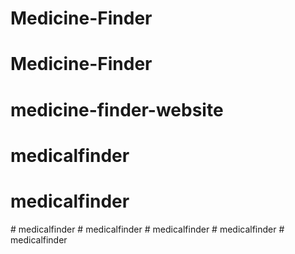 # Medicine-Finder
# Medicine-Finder
# medicine-finder-website
# medicalfinder
# medicalfinder
#   m e d i c a l f i n d e r  
 #   m e d i c a l f i n d e r  
 #   m e d i c a l f i n d e r  
 #   m e d i c a l f i n d e r  
 # medicalfinder
